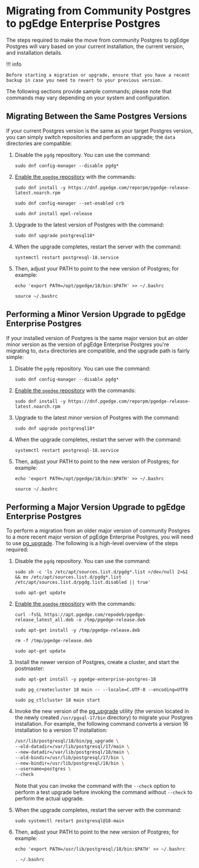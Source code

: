 # Migrating from Community Postgres to pgEdge Enterprise Postgres

The steps required to make the move from community Postgres to pgEdge Postgres will vary based on your current installation, the current version, and installation details. 

!!! info

    Before starting a migration or upgrade, ensure that you have a recent backup in case you need to revert to your previous version.

The following sections provide sample commands; please note that commands may vary depending on your system and configuration.

## Migrating Between the Same Postgres Versions

If your current Postgres version is the same as your target Postgres version, you can simply switch repositories and perform an upgrade; the `data` directories are compatible:

1. Disable the `pgdg` repository.  You can use the command:

    `sudo dnf config-manager --disable pgdg*`

2. [Enable the `pgedge` repository](../debian/configure-repo.md) with the commands:

    `sudo dnf install -y https://dnf.pgedge.com/reporpm/pgedge-release-latest.noarch.rpm`
  
    `sudo dnf config-manager --set-enabled crb`
  
    `sudo dnf install epel-release`

3. Upgrade to the latest version of Postgres with the command:

    `sudo dnf upgrade postgresql18*`

4. When the upgrade completes, restart the server with the command:

    `systemctl restart postgresql-18.service`

5. Then, adjust your PATH to point to the new version of Postgres; for example:

    `echo 'export PATH=/opt/pgedge/18/bin:$PATH' >> ~/.bashrc`
  
    `source ~/.bashrc`


## Performing a Minor Version Upgrade to pgEdge Enterprise Postgres

If your installed version of Postgres is the same major version but an older minor version as the version of pgEdge Enterprise Postgres you're migrating to, `data` directories are compatible, and the upgrade path is fairly simple:

1. Disable the `pgdg` repository.  You can use the command:

    `sudo dnf config-manager --disable pgdg*`

2. [Enable the `pgedge` repository](../debian/configure-repo.md) with the commands:

    `sudo dnf install -y https://dnf.pgedge.com/reporpm/pgedge-release-latest.noarch.rpm`

3. Upgrade to the latest minor version of Postgres with the command:

    `sudo dnf upgrade postgresql18*`

4. When the upgrade completes, restart the server with the command:

    `systemctl restart postgresql-18.service`

5. Then, adjust your PATH to point to the new version of Postgres; for example:

    `echo 'export PATH=/opt/pgedge/18/bin:$PATH' >> ~/.bashrc`

    `source ~/.bashrc`


## Performing a Major Version Upgrade to pgEdge Enterprise Postgres

To perform a migration from an older major version of community Postgres to a more recent major version of pgEdge Enterprise Postgres, you will need to use [pg_upgrade](https://www.postgresql.org/docs/current/pgupgrade.html). The following is a high-level overview of the steps required:

1. Disable the `pgdg` repository.  You can use the command:

    `sudo sh -c 'ls /etc/apt/sources.list.d/pgdg*.list >/dev/null 2>&1 && mv /etc/apt/sources.list.d/pgdg*.list /etc/apt/sources.list.d/pgdg.list.disabled || true'`
   
    `sudo apt-get update `

2. [Enable the `pgedge` repository](../debian/configure-repo.md) with the commands:

    `curl -fsSL https://apt.pgedge.com/repodeb/pgedge-release_latest_all.deb -o /tmp/pgedge-release.deb`

    `sudo apt-get install -y /tmp/pgedge-release.deb`

    `rm -f /tmp/pgedge-release.deb`

    `sudo apt-get update`

3. Install the newer version of Postgres, create a cluster, and start the postmaster:

    `sudo apt-get install -y pgedge-enterprise-postgres-18`

    `sudo pg_createcluster 18 main -- --locale=C.UTF-8 --encoding=UTF8`

    `sudo pg_ctlcluster 18 main start`

4. Invoke the new version of the [pg_upgrade](https://www.postgresql.org/docs/17/pgupgrade.html) utility (the version located in the newly created `/usr/pgsql-17/bin` directory) to migrate your Postgres installation. For example, the following command converts a version 16 installation to a version 17 installation:

    ```bash
    /usr/lib/postgresql/18/bin/pg_upgrade \
    --old-datadir=/var/lib/postgresql/17/main \
    --new-datadir=/var/lib/postgresql/18/main \
    --old-bindir=/usr/lib/postgresql/17/bin \
    --new-bindir=/usr/lib/postgresql/18/bin \
    --username=postgres \
    --check
    ```

    Note that you can invoke the command with the `--check` option to perform a test upgrade before invoking the command without `--check` to perform the actual upgrade.

5. When the upgrade completes, restart the server with the command:

    `sudo systemctl restart postgresql@18-main`

6. Then, adjust your PATH to point to the new version of Postgres; for example:

    `echo 'export PATH=/usr/lib/postgresql/18/bin:$PATH' >> ~/.bashrc`

    `. ~/.bashrc`


